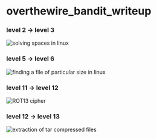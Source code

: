 # overthewire_bandit_writeup

### level 2 -> level 3

![solving spaces in linux](https://github.com/Guru-Asrith-N/overthewire_bandit_writeup/assets/147991595/94affd83-6a19-4083-9f42-978cadf4d8d0)

### level 5 -> level 6


![finding a file of particular size in linux](https://github.com/Guru-Asrith-N/overthewire_bandit_writeup/assets/147991595/e22e7873-7947-43fa-89b0-6257d934b759)

### level 11 -> level 12

![ROT13 cipher](https://github.com/Guru-Asrith-N/overthewire_bandit_writeup/assets/147991595/2007d0f5-e9cd-4f9f-bcbf-dea9bedbfc1b)

### level 12 -> level 13

![extraction of tar compressed files](https://github.com/Guru-Asrith-N/overthewire_bandit_writeup/assets/147991595/a54d328c-4da2-44e0-9092-cff9bd547cd1)
